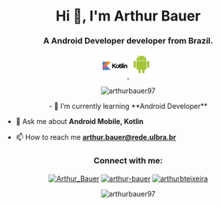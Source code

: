 <h1 align="center">Hi 👋, I'm Arthur Bauer</h1>
<h3 align="center">A Android Developer developer from Brazil.</h3>


<p align="center">
  
   <a href="https://kotlinlang.org/" target="_blank">
    <img src="https://raw.githubusercontent.com/devicons/devicon/master/icons/kotlin/kotlin-original-wordmark.svg" alt="css3" width="50" height="50"/> 
   </a>
  
   <a href="https://developer.android.com/studio" target="_blank">
    <img src="https://raw.githubusercontent.com/devicons/devicon/master/icons/android/android-original-wordmark.svg" alt="css3" width="50" height="50"/> 
   </a>
  
</p>


<p align="center"> <img src="https://komarev.com/ghpvc/?username=arthurbauer97&label=Profile%20views&color=0e75b6&style=flat" alt="arthurbauer97" /> </p>

<p align="center"> 
- 🌱 I’m currently learning **Android Developer**

- 💬 Ask me about **Android Mobile, Kotlin**

- 📫 How to reach me **arthur.bauer@rede.ulbra.br**
 </p>
<h3 align="center">Connect with me:</h3>
<p align="center">
<a href="https://twitter.com/Arthur_Bauer" target="blank"><img align="center" src="https://cdn.jsdelivr.net/npm/simple-icons@3.0.1/icons/twitter.svg" alt="Arthur_Bauer" height="30" width="40" /></a>
<a href="https://www.linkedin.com/in/arthur-bauer-278a93150/" target="blank"><img align="center" src="https://cdn.jsdelivr.net/npm/simple-icons@3.0.1/icons/linkedin.svg" alt="arthur-bauer" height="30" width="40" /></a>
<a href="https://instagram.com/arthurbteixeira" target="blank"><img align="center" src="https://cdn.jsdelivr.net/npm/simple-icons@3.0.1/icons/instagram.svg" alt="arthurbteixeira" height="30" width="40" /></a>
</p>

<p align="center"><img src="https://github-readme-stats.vercel.app/api?username=arthurbauer97&show_icons=true" alt="arthurbauer97" /> </p>
